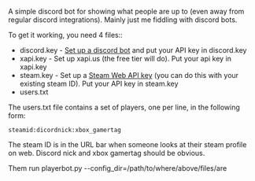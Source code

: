 A simple discord bot for showing what people are up to (even away from regular discord integrations). Mainly just me fiddling with discord bots.

To get it working, you need 4 files::
  - discord.key - [Set up a discord bot](https://www.freecodecamp.org/news/create-a-discord-bot-with-python/) and put your API key in discord.key
  - xapi.key - Set up xapi.us (the free tier will do). Put your api key in xapi.key
  - steam.key - Set up a [Steam Web API key](https://steamcommunity.com/dev/apikey)  (you can do this with your existing steam ID). Put your API key in steam.key
  - users.txt

The users.txt file contains a set of players, one per line, in the following form:

```
steamid:dicordnick:xbox_gamertag
```

The steam ID is in the URL bar when someone looks at their steam profile on web. Discord nick and xbox gamertag should be obvious.

Them run playerbot.py --config_dir=/path/to/where/above/files/are
